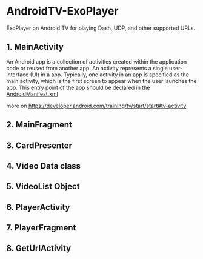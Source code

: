 # AndroidTV-ExoPlayer

ExoPlayer on Android TV for playing Dash, UDP, and other supported URLs. 

## 1. MainActivity

An Android app is a collection of activities created within the application code or reused from another app. An activity represents a single user-interface (UI) in a app. Typically, one activity in an app is specified as the main activity, which is the first screen to appear when the user launches the app. This entry point of the app should be declared in the [AndroidManifest.xml](app/src/main/AndroidManifest.xml) 

more on https://developer.android.com/training/tv/start/start#tv-activity

## 2. MainFragment

## 3. CardPresenter

## 4. Video Data class

## 5. VideoList Object

## 6. PlayerActivity

## 7. PlayerFragment

## 8. GetUrlActivity


